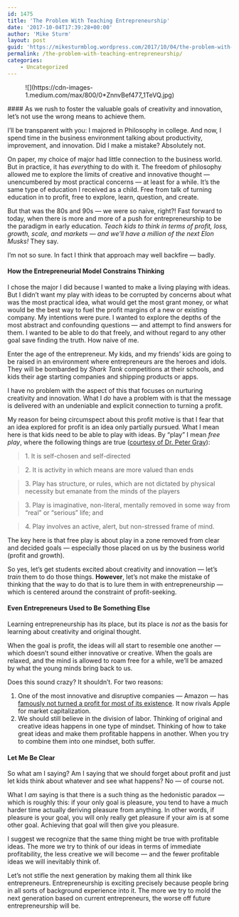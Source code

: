 ```yaml
---
id: 1475
title: 'The Problem With Teaching Entrepreneurship'
date: '2017-10-04T17:39:28+00:00'
author: 'Mike Sturm'
layout: post
guid: 'https://mikesturmblog.wordpress.com/2017/10/04/the-problem-with-teaching-entrepreneurship/'
permalink: /the-problem-with-teaching-entrepreneurship/
categories:
    - Uncategorized
---
```


<figure>![](https://cdn-images-1.medium.com/max/800/0*ZnnvBef477_1TeVQ.jpg)</figure>#### As we rush to foster the valuable goals of creativity and innovation, let’s not use the wrong means to achieve them.

I’ll be transparent with you: I majored in Philosophy in college. And now, I spend time in the business environment talking about productivity, improvement, and innovation. Did I make a mistake? Absolutely not.

On paper, my choice of major had little connection to the business world. But in practice, it has *everything* to do with it. The freedom of philosophy allowed me to explore the limits of creative and innovative thought — unencumbered by most practical concerns — at least for a while. It’s the same type of education I received as a child. Free from talk of turning education in to profit, free to explore, learn, question, and create.

But that was the 80s and 90s — we were so naive, right?! Fast forward to today, when there is more and more of a push for entrepreneurship to be the paradigm in early education. *Teach kids to think in terms of profit, loss, growth, scale, and markets — and we’ll have a million of the next Elon Musks!* They say.

I’m not so sure. In fact I think that approach may well backfire — badly.

#### How the Entrepreneurial Model Constrains Thinking

I chose the major I did because I wanted to make a living playing with ideas. But I didn’t want my play with ideas to be corrupted by concerns about what was the most practical idea, what would get the most grant money, or what would be the best way to fuel the profit margins of a new or existing company. My intentions were pure. I wanted to explore the depths of the most abstract and confounding questions — and attempt to find answers for them. I wanted to be able to do that freely, and without regard to any other goal save finding the truth. How naive of me.

Enter the age of the entrepreneur. My kids, and my friends’ kids are going to be raised in an environment where entrepreneurs are the heroes and idols. They will be bombarded by *Shark Tank* competitions at their schools, and kids their age starting companies and shipping products or apps.

I have no problem with the aspect of this that focuses on nurturing creativity and innovation. What I *do* have a problem with is that the message is delivered with an undeniable and explicit connection to turning a profit.

My reason for being circumspect about this profit motive is that I fear that an idea explored for profit is an idea only partially pursued. What I mean here is that kids need to be able to play with ideas. By “play” I mean *free play*, where the following things are true ([courtesy of Dr. Peter Gray](https://www.psychologytoday.com/blog/freedom-learn/200811/the-value-play-i-the-definition-play-gives-insights)):

> 1\. It is self-chosen and self-directed

> 2\. It is activity in which means are more valued than ends

> 3\. Play has structure, or rules, which are not dictated by physical necessity but emanate from the minds of the players

> 3\. Play is imaginative, non-literal, mentally removed in some way from “real” or “serious” life; and

> 4\. Play involves an active, alert, but non-stressed frame of mind.

The key here is that free play is about play in a zone removed from clear and decided goals — especially those placed on us by the business world (profit and growth).

So yes, let’s get students excited about creativity and innovation — let’s *train* them to do those things. **However**, let’s not make the mistake of thinking that the way to do that is to lure them in with entrepreneurship — which is centered around the constraint of profit-seeking.

#### Even Entrepreneurs Used to Be Something Else

Learning entrepreneurship has its place, but its place is *not* as the basis for learning about creativity and original thought.

When the goal is profit, the ideas will all start to resemble one another — which doesn’t sound either innovative or creative. When the goals are relaxed, and the mind is allowed to roam free for a while, we’ll be amazed by what the young minds bring back to us.

Does this sound crazy? It shouldn’t. For two reasons:

1. One of the most innovative and disruptive companies — Amazon — has [famously not turned a profit for most of its existence](https://www.forbes.com/sites/jonmarkman/2017/05/23/the-amazon-era-no-profits-no-problem/#da1ae30437ad). It now rivals Apple for market capitalization.
2. We should still believe in the division of labor. Thinking of original and creative ideas happens in one type of mindset. Thinking of how to take great ideas and make them profitable happens in another. When you try to combine them into one mindset, both suffer.

#### Let Me Be Clear

So what am I saying? Am I saying that we should forget about profit and just let kids think about whatever and see what happens? No — of course not.

What I *am* saying is that there is a such thing as the hedonistic paradox — which is roughly this: if your only goal is pleasure, you tend to have a much harder time actually deriving pleasure from anything. In other words, if pleasure is your goal, you will only really get pleasure if your aim is at some other goal. Achieving that goal will then give you pleasure.

I suggest we recognize that the same thing might be true with profitable ideas. The more we try to think of our ideas in terms of immediate profitability, the less creative we will become — and the fewer profitable ideas we will inevitably think of.

Let’s not stifle the next generation by making them all think like entrepreneurs. Entrepreneurship is exciting precisely because people bring in all sorts of background experience into it. The more we try to mold the next generation based on current entrepreneurs, the worse off future entrepreneurship will be.